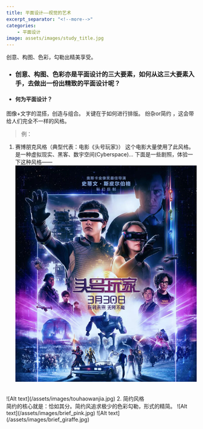 ```yaml
---
title: 平面设计——视觉的艺术
excerpt_separator: "<!--more-->"
categories:
    - 平面设计
image: assets/images/study_title.jpg
---
```

创意、构图、色彩，勾勒出精美享受。
<!--more-->

+ ### 创意、构图、色彩亦是平面设计的三大要素，如何从这三大要素入手，去做出一份出精致的平面设计呢？

+ #### 何为平面设计？
图像+文字的混搭，创造与组合。
关键在于如何进行排版。 纷杂or简约 ，这会带给人们完全不一样的风格。
> 例：
1. 赛博朋克风格（典型代表：电影《头号玩家》）
这个电影大量使用了此风格。是一种虚拟现实、黑客、数宇空间(Cyberspace)...
下面是一些剧照，体验一下这种风格——
![Alt text](/assets/images/saibopengke.jpg)
<br>
![Alt text](/assets/images/touhaowanjia.jpg)
2. 简约风格
<br>
简约的核心就是：恰如其分。简约风追求极少的色彩勾勒，形式的精简。
![Alt text](/assets/images/brief_pink.jpg)
![Alt text](/assets/images/brief_giraffe.jpg)
<br>



